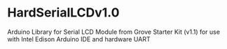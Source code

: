 HardSerialLCDv1.0
=================

Arduino Library for Serial LCD Module from Grove Starter Kit (v1.1) 
for use with Intel Edison Arduino IDE and hardware UART

